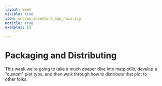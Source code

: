 ```yaml
---
layout: week
visible: true
icon: undraw_adventure_map_hnin.svg
notitle: true
examples: []

---
```


# Packaging and Distributing

This week we're going to take a much deeper dive into matplotlib, develop a
"custom" plot type, and then walk through how to distribute that plot to other
folks.
